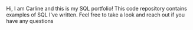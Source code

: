 Hi, I am Carline and this is my SQL portfolio! This code repository contains examples of SQL I've written. Feel free to take a look and reach out if you have any questions
